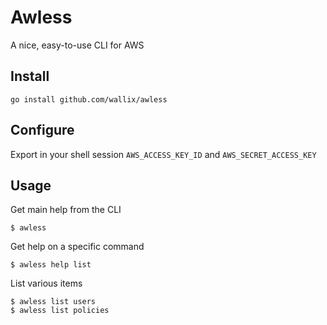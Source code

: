 # Awless

A nice, easy-to-use CLI for AWS

## Install

    go install github.com/wallix/awless

## Configure

Export in your shell session `AWS_ACCESS_KEY_ID` and `AWS_SECRET_ACCESS_KEY`

## Usage

Get main help from the CLI

    $ awless

Get help on a specific command

    $ awless help list

List various items

    $ awless list users
    $ awless list policies